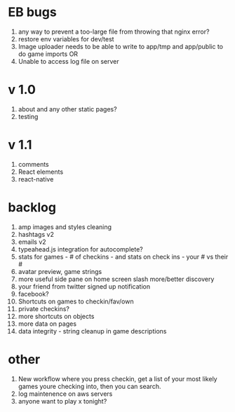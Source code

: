 # EB bugs

1. any way to prevent a too-large file from throwing that nginx error?
1. restore env variables for dev/test
1. Image uploader needs to be able to write to app/tmp and app/public to do game imports OR 
1. Unable to access log file on server

# v 1.0

1. about and any other static pages?
1. testing

# v 1.1

1. comments
1. React elements
1. react-native

# backlog
1. amp images and styles cleaning
1. hashtags v2
1. emails v2
1. typeahead.js integration for autocomplete?
1. stats for games - # of checkins - and stats on check ins - your # vs their #
1. avatar preview, game strings
1. more useful side pane on home screen slash more/better discovery
1. your friend from twitter signed up notification
1. facebook? 
1. Shortcuts on games to checkin/fav/own
1. private checkins?
1. more shortcuts on objects
1. more data on pages
1. data integrity - string cleanup in game descriptions

# other
1. New workflow where you press checkin, get a list of your most likely games youre checking into, then you can search.
1. log maintenence on aws servers
1. anyone want to play x tonight?